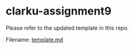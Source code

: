 # clarku-assignment9

Please refer to the updated template in this repo. 

Filename: [template.md](https://github.com/barnysanchez/clarku-assignment9/blob/master/template.md)